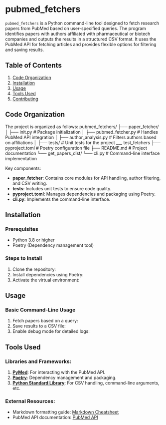 # pubmed_fetchers


`pubmed_fetchers` is a Python command-line tool designed to fetch research papers from PubMed based on user-specified queries. The program identifies papers with authors affiliated with pharmaceutical or biotech companies and outputs the results in a structured CSV format. It uses the PubMed API for fetching articles and provides flexible options for filtering and saving results.

## Table of Contents
1. [Code Organization](#code-organization)
2. [Installation](#installation)
3. [Usage](#usage)
4. [Tools Used](#tools-used)
5. [Contributing](#contributing)

## Code Organization
The project is organized as follows:
pubmed_fetchers/
├── paper_fetcher/
│ ├── init.py # Package initialization
│ ├── pubmed_fetcher.py # Handles PubMed API integration
│ ├── author_analysis.py # Filters authors based on affiliations
│ 
├── tests/ # Unit tests for the project
 ___ test_fetchers
├── pyproject.toml # Poetry configuration file
├── README.md # Project documentation
└── get_papers_dist/
└── cli.py # Command-line interface implementation


Key components:
- **paper_fetcher**: Contains core modules for API handling, author filtering, and CSV writing.
- **tests**: Includes unit tests to ensure code quality.
- **pyproject.toml**: Manages dependencies and packaging using Poetry.
- **cli.py**: Implements the command-line interface.

## Installation

### Prerequisites
- Python 3.8 or higher
- Poetry (Dependency management tool)

### Steps to Install
1. Clone the repository:
2. Install dependencies using Poetry:
3. Activate the virtual environment:

## Usage

### Basic Command-Line Usage
1. Fetch papers based on a query:
2. Save results to a CSV file:
3. Enable debug mode for detailed logs:
## Tools Used

### Libraries and Frameworks:
1. **[PyMed](https://pypi.org/project/pymed/)**: For interacting with the PubMed API.
2. **[Poetry](https://python-poetry.org/)**: Dependency management and packaging.
3. **[Python Standard Library](https://docs.python.org/3/library/)**: For CSV handling, command-line arguments, etc.

### External Resources:
- Markdown formatting guide: [Markdown Cheatsheet](https://www.markdownguide.org/basic-syntax/)
- PubMed API documentation: [PubMed API](https://www.ncbi.nlm.nih.gov/books/NBK25501/)
